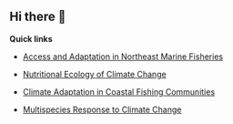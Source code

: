 ## Hi there 👋


**Quick links**
-   [Access and Adaptation in Northeast Marine Fisheries](https://carlylovas.github.io/mesg-permits/README.html)

-   [Nutritional Ecology of Climate Change](https://carlylovas.github.io/NECC-Species-Distribution-Summaries/README.html)

-   [Climate Adaptation in Coastal Fishing Communities](https://github.com/carlylovas/coastal-ocean-climate-adaptation)

-   [Multispecies Response to Climate Change](https://github.com/carlylovas/multispecies-climate-change-signals-ices)
